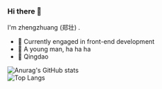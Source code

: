 ### Hi there 👋

I'm zhengzhuang (郑壮) .

- 🍒 Currently engaged in front-end development
- 🍋 A young man, ha ha ha
- 📍 Qingdao

![Anurag's GitHub stats](https://github-readme-stats.vercel.app/api?username=zhengzhuang96&show_icons=true)<br/>
![Top Langs](https://github-readme-stats.vercel.app/api/top-langs/?username=anuraghazra)


<!--
**zhengzhuang96/zhengzhuang96** is a ✨ _special_ ✨ repository because its `README.md` (this file) appears on your GitHub profile.

Here are some ideas to get you started:

- 🔭 I’m currently working on ...
- 🌱 I’m currently learning ...
- 👯 I’m looking to collaborate on ...
- 🤔 I’m looking for help with ...
- 💬 Ask me about ...
- 📫 How to reach me: ...
- 😄 Pronouns: ...
- ⚡ Fun fact: ...
-->
